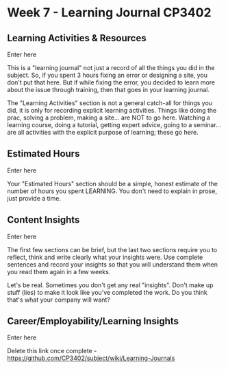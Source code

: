 # Week 7 - Learning Journal CP3402

## Learning Activities & Resources

Enter here

This is a "learning journal" not just a record of all the things you did in the subject. So, if you spent 3 hours fixing an error or designing a site, you don't put that here. But if while fixing the error, you decided to learn more about the issue through training, then that goes in your learning journal.

The "Learning Activities" section is not a general catch-all for things you did, it is only for recording explicit learning activities. Things like doing the prac, solving a problem, making a site... are NOT to go here. Watching a learning course, doing a tutorial, getting expert advice, going to a seminar... are all activities with the explicit purpose of learning; these go here.

## Estimated Hours

Enter here

Your "Estimated Hours" section should be a simple, honest estimate of the number of hours you spent LEARNING. You don't need to explain in prose, just provide a time.


## Content Insights

Enter here

The first few sections can be brief, but the last two sections require you to reflect, think and write clearly what your insights were. Use complete sentences and record your insights so that you will understand them when you read them again in a few weeks.

Let's be real. Sometimes you don't get any real "insights". Don't make up stuff (lies) to make it look like you've completed the work. Do you think that's what your company will want?

## Career/Employability/Learning Insights

Enter here

Delete this link once complete - https://github.com/CP3402/subject/wiki/Learning-Journals

